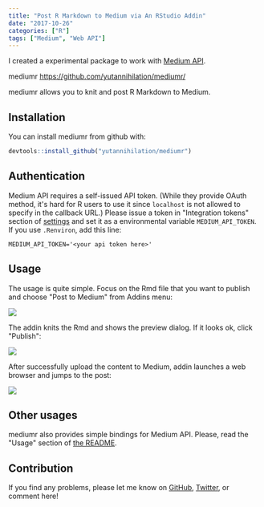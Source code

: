 ```yaml
---
title: "Post R Markdown to Medium via An RStudio Addin"
date: "2017-10-26"
categories: ["R"]
tags: ["Medium", "Web API"]
---
```


I created a experimental package to work with [Medium API](https://github.com/Medium/medium-api-docs).

mediumr
https://github.com/yutannihilation/mediumr/

mediumr allows you to knit and post R Markdown to Medium.

## Installation

You can install mediumr from github with:

```r
devtools::install_github("yutannihilation/mediumr")
```

## Authentication

Medium API requires a self-issued API token. (While they provide OAuth method, it's hard for R users to use it since `localhost` is not allowed to specify in the callback URL.) Please issue a token in "Integration tokens" section of [settings](https://medium.com/me/settings) and set it as a environmental variable `MEDIUM_API_TOKEN`. If you use `.Renviron`, add this line:

```
MEDIUM_API_TOKEN='<your api token here>'
```

## Usage

The usage is quite simple. Focus on the Rmd file that you want to publish and choose "Post to Medium" from Addins menu:

![](/images/2017-10-26-screenshot_addin.png)

The addin knits the Rmd and shows the preview dialog. If it looks ok, click "Publish":

![](/images/2017-10-26-screenshot.png)

After successfully upload the content to Medium, addin launches a web browser and jumps to the post:

![](/images/2017-10-26-screenshot_medium.png)

## Other usages

mediumr also provides simple bindings for Medium API. Please, read the "Usage" section of [the README](https://github.com/yutannihilation/mediumr/#usage).

## Contribution

If you find any problems, please let me know on [GitHub](https://github.com/yutannihilation/mediumr/), [Twitter](https://twitter.com/yutannihilation), or comment here!